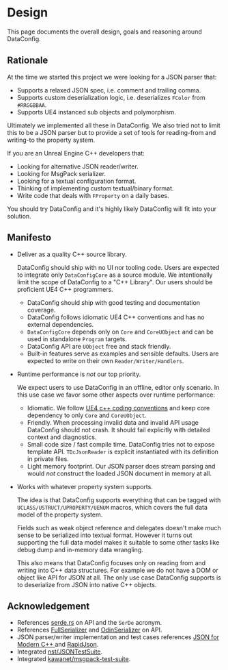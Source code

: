 # Design

This page documents the overall design, goals and reasoning around DataConfig.

## Rationale

At the time we started this project we were looking for a JSON parser that:

- Supports a relaxed JSON spec, i.e. comment and trailing comma.
- Supports custom deserialization logic, i.e. deserializes `FColor` from `#RRGGBBAA`.
- Supports UE4 instanced sub objects and polymorphism.

Ultimately we implemented all these in DataConfig. We also tried not to limit this to be a JSON parser but to provide a set of tools for reading-from and writing-to the property system. 

If you are an Unreal Engine C++ developers that:

- Looking for alternative JSON reader/writer.
- Looking for MsgPack serializer.
- Looking for a textual configuration format.
- Thinking of implementing custom textual/binary format.
- Write code that deals with `FProperty` on a daily bases.

You should try DataConfig and it's highly likely DataConfig will fit into your solution.

## Manifesto

- Deliver as a quality C++ source library.
  
  DataConfig should ship with no UI nor tooling code. Users are expected to integrate only `DataConfigCore` as a source module. We intentionally limit the scope of DataConfig to a "C++ Library". Our users should be proficient UE4 C++ programmers.
  
  - DataConfig should ship with good testing and documentation coverage.
  - DataConfig follows idiomatic UE4 C++ conventions and has no external dependencies.
  - `DataConfigCore` depends only on `Core` and `CoreUObject` and can be used in standalone `Program` targets.
  - DataConfig API are `UObject` free and stack friendly.
  - Built-in features serve as examples and sensible defaults. Users are expected to write on their own `Reader/Writer/Handlers`.
  
- Runtime performance is *not* our top priority.

  We expect users to use DataConfig in an offline, editor only scenario. In this use case we favor some other aspects over runtime performance:

  - Idiomatic. We follow [UE4 c++ coding conventions][2] and keep core dependency to only `Core` and `CoreUObject`.
  - Friendly. When processing invalid data and invalid API usage DataConfig should not crash. It should fail explicitly with detailed context and diagnostics.
  - Small code size / fast compile time. DataConfig tries not to expose template API. `TDcJsonReader` is explicit instantiated with its definition in private files.
  - Light memory footprint. Our JSON parser does stream parsing and would *not* construct the loaded JSON document in memory at all.

- Works with whatever property system supports.

  The idea is that DataConfig supports everything that can be tagged with `UCLASS/USTRUCT/UPROPERTY/UENUM` macros, which covers the full data model of the property system.

  Fields such as weak object reference and delegates doesn't make much sense to be serialized into textual format. However it turns out supporting the full data model makes it suitable to some other tasks like debug dump and in-memory data wrangling.

  This also means that DataConfig focuses only on reading from and writing into C++ data structures. For example we do not have a DOM or object like API for JSON at all. The only use case DataConfig supports is to deserialize from JSON into native C++ objects.

## Acknowledgement

- References [serde.rs][3] on API and the `SerDe` acronym.
- References [FullSerializer][8] and [OdinSerializer][9] on API.
- JSON parser/writer implementation and test cases references [JSON for Modern C++ ][4] and [RapidJson][5].
- Integrated [nst/JSONTestSuite][6].
- Integrated [kawanet/msgpack-test-suite][7].

[1]:https://www.unrealengine.com/en-US/blog/unreal-property-system-reflection "Unreal Property System (Reflection)"
[2]:https://docs.unrealengine.com/en-US/ProductionPipelines/DevelopmentSetup/CodingStandard/index.html "UE4 Coding Standard"
[3]:https://serde.rs/ "SerDe"
[4]:https://json.nlohmann.me "JSON for Modern C++"
[5]:https://rapidjson.org/ "RapidJSON"
[6]:https://github.com/nst/JSONTestSuite "JSON Parsing Test Suite"
[7]:https://github.com/kawanet/msgpack-test-suite "a dataset for testing msgpack library"
[8]:https://github.com/jacobdufault/fullserializer "jacobdufault/fullserializer"
[9]:https://github.com/TeamSirenix/odin-serializer "TeamSirenix/odin-serializer"
